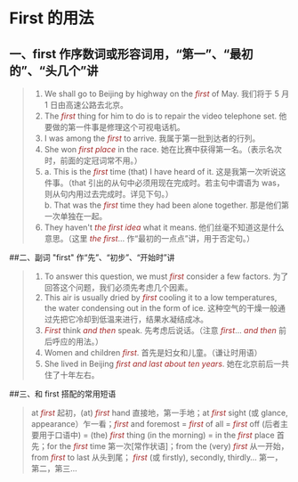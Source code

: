 # First 的用法
## 一、first 作序数词或形容词用，“第一”、“最初的”、“头几个”讲
>1. We shall go to Beijing by highway on the *first* of May. 我们将于 5 月 1 日由高速公路去北京。
>2. The *first* thing for him to do is to repair the video telephone set. 他要做的第一件事是修理这个可视电话机。
>3. I was among the *first* to arrive. 我属于第一批到达者的行列。
>4. She won *first place* in the race. 她在比赛中获得第一名。（表示名次时，前面的定冠词常不用。）
>5. a. This is  the *first* time (that) I have heard of it. 这是我第一次听说这件事。（that 引出的从句中必须用现在完成时。若主句中谓语为 was，则从句内用过去完成时。详见下句。）<br />b. That was the *first* time they had been alone together. 那是他们第一次单独在一起。
>6. They haven't *the first idea* what it means. 他们丝毫不知道这是什么意思。（这里 *the first*… 作“最初的一点点”讲，用于否定句。）

##二、副词 "first" 作“先”、“初步”、“开始时”讲
>1. To answer this question, we must *first* consider a few factors. 为了回答这个问题，我们必须先考虑几个因素。
>2. This air is usually dried by *first* cooling it to a low temperatures, the water condensing out in the form of ice. 这种空气的干燥一般通过先把它冷却到低温来进行，结果水凝结成冰。
>3. *First* think *and then* speak. 先考虑后说话。（注意 *first*… *and then* 前后呼应的用法。）
>4. Women and children *first*. 首先是妇女和儿童。（谦让时用语）
>5. She lived in Beijing *first and last about ten years*. 她在北京前后一共住了十年左右。

##三、和 first 搭配的常用短语
>at *first* 起初，(at) *first* hand 直接地，第一手地；at *first* sight (或 glance, appearance）乍一看；*first* and foremost = *first* of all = *first* off (后者主要用于口语中) = (the) *first* thing (in the morning) = in the *first* place 首先；for the *first* time 第一次[常作状语]；from the (very) *first* 从一开始，from *first* to last 从头到尾； *first* (或 firstly), secondly, thirdly… 第一，第二，第三…

<style>em {color: brown;}</style>
